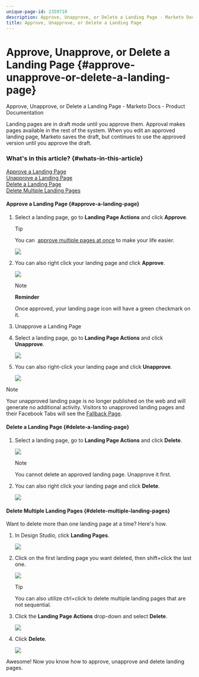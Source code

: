 ```yaml
---
unique-page-id: 2359710
description: Approve, Unapprove, or Delete a Landing Page - Marketo Docs - Product Documentation
title: Approve, Unapprove, or Delete a Landing Page
---
```


# Approve, Unapprove, or Delete a Landing Page {#approve-unapprove-or-delete-a-landing-page}

Approve, Unapprove, or Delete a Landing Page - Marketo Docs - Product Documentation

Landing pages are in draft mode until you approve them. Approval makes pages available in the rest of the system. When you edit an approved landing page, Marketo saves the draft, but continues to use the approved version until you approve the draft.

### What's in this article? {#whats-in-this-article}

[Approve a Landing Page](#approve-a-landing-page)  
[Unapprove a Landing Page](#unapprove-a-landing-page)  
[Delete a Landing Page](#delete-a-landing-page)  
[Delete Multiple Landing Pages](#delete-multiple-landing-pages)

#### Approve a Landing Page {#approve-a-landing-page}

1. Select a landing page, go to **Landing Page Actions** and click **Approve**.

   >[!TIP]
   >
   >You can&nbsp; [approve multiple pages at once](../../../../product-docs/demand-generation/landing-pages/landing-page-actions/approve-multiple-landing-pages-at-once.md)&nbsp;to make your life easier.&nbsp;

   ![](assets/image2014-9-16-15-3a28-3a22.png)

1. You can also right click your landing page and click **Approve**. 

   ![](assets/image2014-9-16-15-3a30-3a4.png)

   >[!NOTE]
   >
   >**Reminder**
   >
   >
   >Once approved, your landing page icon will have a green checkmark on it.

1. Unapprove a Landing Page
1. Select a landing page, go to **Landing Page Actions** and click **Unapprove**.

   ![](assets/image2014-9-16-15-3a31-3a8.png)

1. You can also right-click your landing page and click **Unapprove**.

   ![](assets/image2014-9-16-15-3a31-3a34.png)

>[!NOTE]
>
>Your unapproved landing page is no longer published on the web and will generate no additional activity. Visitors to unapproved landing pages and their Facebook Tabs will see the [Fallback Page](../../../../product-docs/administration/settings/set-a-fallback-page.md).

#### Delete a Landing Page {#delete-a-landing-page}

1. Select a landing page, go to **Landing Page Actions** and click **Delete**.

   ![](assets/image2014-9-16-15-3a49-3a59.png)

   >[!NOTE]
   >
   >You cannot delete an approved landing page. Unapprove it first.

1. You can also right click your landing page and click **Delete**.

   ![](assets/image2014-9-16-15-3a50-3a40.png)

#### Delete Multiple Landing Pages {#delete-multiple-landing-pages}

Want to delete more than one landing page at a time? Here's how.

1. In Design Studio, click **Landing Pages**.

   ![](assets/one.png)

1. Click on the first landing page you want deleted, then shift+click the last one.

   ![](assets/two.png)

   >[!TIP]
   >
   >You can also utilize ctrl+click to delete multiple landing pages that are not sequential.

1. Click the **Landing Page Actions** drop-down and select **Delete**.

   ![](assets/three.png)

1. Click **Delete**.

   ![](assets/four.png)

Awesome! Now you know how to approve, unapprove and delete landing pages.

